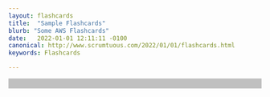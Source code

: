 ```yaml
---
layout: flashcards
title:  "Sample Flashcards"
blurb: "Some AWS Flashcards"
date:   2022-01-01 12:11:11 -0100
canonical: http://www.scrumtuous.com/2022/01/01/flashcards.html
keywords: Flashcards

---
```



<div id="app" style="background-color: silver; color: #f1f1f1; font-size: 1.5REM; padding: 10px 10px 10px 10px;" 
data-name="AWS Flashcards" data-param='{ "fid" : { "$in" : [1,2,3,4,5,6,7,8,9,10] } }'></div> 



